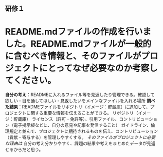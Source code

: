 ## 研修１
# README.mdファイルの作成を行いました。README.mdファイルが一般的に含むべき情報と、そのファイルがプロジェクトにとってなぜ必要なのか考察してください。
**自分の考え**：READMEに入れるファイル等を見返したり管理できる。確認して欲しい・目を通してほしい・見返したいをメインなファイルを入れる場所
**調べた結果**：READMEファイルをリポジトリ（イメージ：貯蔵庫）に追加して、プロジェクトに関する重要な情報を伝えることができる。
リポジトリ（イメージ：貯蔵庫） ライセンス（許可・免許等）、引用ファイル、コントリビューション（電子掲示板などに、自分の意見や記事を発信すること） 
ガイドライン、倫理規定と並んで、プロジェクトに期待されるものを伝え、コントリビューション（貢献・寄与する）を管理しやすくする。
_そのファイルがプロジェクトに必要な理由は_
自分の考え分かりやすく、課題の結果や考えをまとめたデータが見返せるからだと思う。

